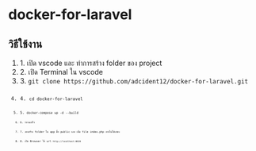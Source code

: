 <h1>docker-for-laravel</h2>
<h2>วิธีใช้งาน</h2>
<ol>
    <li>1. เปิด vscode และ ทำการสร้าง folder ของ project</li>
    <li>2. เปิด Terminal ใน vscode</li>
    <li>3. <code>git clone https://github.com/adcident12/docker-for-laravel.git<code></li>
    <li>4. <code>cd docker-for-laravel<code></li>
    <li>5. <code>docker-compose up -d --build<code></li>
    <li>6. รอจนเสร็จ</li>
    <li>7. ลองสร้าง folder ใน app ชื่อ public และ เพิ่ม file index.php ภายในให้แสดง<code><?php echo phpinfo(); ?></code></li>
    <li>8. เปิด Browser ใส่ url <code>http://localhost:8020</code></li>
</ol>
